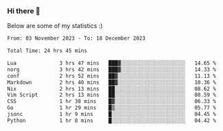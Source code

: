 ### Hi there 👋
Below are some of my statistics :)

<!--START_SECTION:waka-->

```txt
From: 03 November 2023 - To: 18 December 2023

Total Time: 24 hrs 45 mins

Lua              3 hrs 47 mins   ███▓░░░░░░░░░░░░░░░░░░░░░   14.65 %
norg             3 hrs 42 mins   ███▓░░░░░░░░░░░░░░░░░░░░░   14.33 %
conf             2 hrs 52 mins   ██▓░░░░░░░░░░░░░░░░░░░░░░   11.13 %
Markdown         2 hrs 40 mins   ██▓░░░░░░░░░░░░░░░░░░░░░░   10.36 %
Nix              2 hrs 13 mins   ██░░░░░░░░░░░░░░░░░░░░░░░   08.62 %
Vim Script       2 hrs 13 mins   ██░░░░░░░░░░░░░░░░░░░░░░░   08.59 %
CSS              1 hr 38 mins    █▓░░░░░░░░░░░░░░░░░░░░░░░   06.33 %
Go               1 hr 29 mins    █▒░░░░░░░░░░░░░░░░░░░░░░░   05.77 %
jsonc            1 hr 9 mins     █░░░░░░░░░░░░░░░░░░░░░░░░   04.45 %
Python           1 hr 8 mins     █░░░░░░░░░░░░░░░░░░░░░░░░   04.42 %
```

<!--END_SECTION:waka-->

<!--
**KlapenHz/KlapenHz** is a ✨ _special_ ✨ repository because its `README.md` (this file) appears on your GitHub profile.

Here are some ideas to get you started:

- 🔭 I’m currently working on ...
- 🌱 I’m currently learning ...
- 👯 I’m looking to collaborate on ...
- 🤔 I’m looking for help with ...
- 💬 Ask me about ...
- 📫 How to reach me: ...
- 😄 Pronouns: ...
- ⚡ Fun fact: ...
-->
